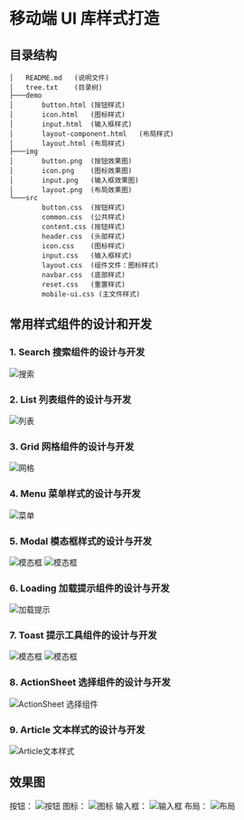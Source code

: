 # 移动端 UI 库样式打造

## 目录结构

```
│   README.md   (说明文件)
│   tree.txt    (目录树)
├───demo
│       button.html (按钮样式)
│       icon.html   (图标样式)
│       input.html  (输入框样式)
│       layout-component.html   (布局样式)
│       layout.html (布局样式)
├───img
│       button.png  (按钮效果图)
│       icon.png    (图标效果图)
│       input.png   (输入框效果图)
│       layout.png  (布局效果图)
└───src
        button.css  (按钮样式)
        common.css  (公共样式)
        content.css (按钮样式)
        header.css  (头部样式)
        icon.css    (图标样式)
        input.css   (输入框样式)
        layout.css  (组件文件：图标样式)
        navbar.css  (底部样式)
        reset.css   (重置样式)
        mobile-ui.css (主文件样式)
```

## 常用样式组件的设计和开发

### 1. Search 搜索组件的设计与开发

![搜索](./img/search.png)

### 2. List 列表组件的设计与开发

![列表](./img/list.png)

### 3. Grid 网格组件的设计与开发

![网格](./img/grid.png)

### 4. Menu 菜单样式的设计与开发

![菜单](./img/menu.png)

### 5. Modal 模态框样式的设计与开发

![模态框](./img/modal.png)
![模态框](./img/modal1.png)

### 6. Loading 加载提示组件的设计与开发

![加载提示](./img/loading.png)

### 7. Toast 提示工具组件的设计与开发

![模态框](./img/toast2.png)
![模态框](./img/toast1.png)

### 8. ActionSheet 选择组件的设计与开发

![ActionSheet 选择组件](./img/action-sheet.png)

### 9. Article 文本样式的设计与开发

![Article文本样式](./img/article.png)

## 效果图

按钮：
![按钮](./img/button.png)
图标：
![图标](./img/icon.png)
输入框：
![输入框](./img/input.png)
布局：
![布局](./img/layout.png)
